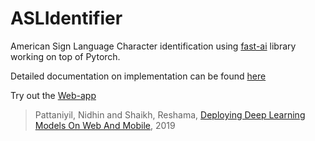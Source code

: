 # ASLIdentifier


American Sign Language Character identification using [fast-ai](https://github.com/fastai/fastai) library working on top of Pytorch.

Detailed documentation on implementation can be found [here](https://github.com/npatta01/web-deep-learning-classifier)

Try out the [Web-app](https://aslalphabet-img-classifier.herokuapp.com)

>Pattaniyil, Nidhin and Shaikh, Reshama, [Deploying Deep Learning Models On Web And Mobile](https://reshamas.github.io/deploying-deep-learning-models-on-web-and-mobile/), 2019

